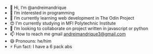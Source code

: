 - 👋 Hi, I’m @andreimandrique
- 👀 I’m interested in programming
- 🌱 I’m currently learning web development in The Odin Project
- 😍 I'm currently studying in MFI Polytechnic Institute
- 💞️ I’m looking to collaborate on project written in javascript or python
- 📫 How to reach me gmail andreimandrique3@gmail.com
- 😄 Pronouns: he/him
- ⚡ Fun fact: I have a 6 pack abs

<!---
andreimandrique/andreimandrique is a ✨ special ✨ repository because its `README.md` (this file) appears on your GitHub profile.
You can click the Preview link to take a look at your changes.
--->
